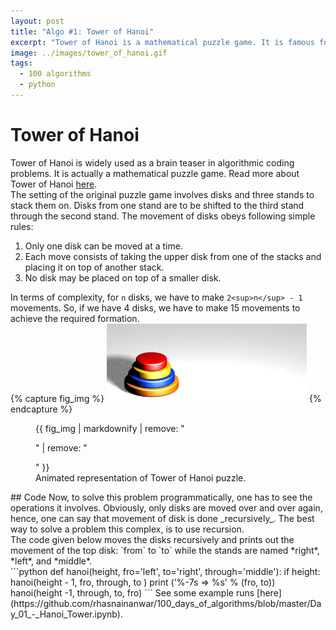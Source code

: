 ```yaml
---
layout: post
title: "Algo #1: Tower of Hanoi"
excerpt: "Tower of Hanoi is a mathematical puzzle game. It is famous for being used as a challenge in coding problems."
image: ../images/tower_of_hanoi.gif
tags: 
  - 100 algorithms
  - python
---
```

# Tower of Hanoi
Tower of Hanoi is widely used as a brain teaser in algorithmic coding problems. It is actually a mathematical puzzle game. Read more about Tower of Hanoi [here](https://en.wikipedia.org/wiki/Tower_of_Hanoi).<br />
The setting of the original puzzle game involves disks and three stands to stack them on. Disks from one stand are to be shifted to the third stand through the second stand. The movement of disks obeys following simple rules:
1. Only one disk can be moved at a time.
2. Each move consists of taking the upper disk from one of the stacks and placing it on top of another stack.
3. No disk may be placed on top of a smaller disk.

In terms of complexity, for ```n``` disks, we have to make ```2<sup>n</sup> - 1``` movements. So, if we have 4 disks, we have to make 15 movements to achieve the required formation.<br />
{% capture fig_img %}
![Tower of Hanoi Animated](../images/tower_of_hanoi.gif)
{% endcapture %}

<figure>
  {{ fig_img | markdownify | remove: "<p>" | remove: "</p>" }}
  <figcaption>Animated representation of Tower of Hanoi puzzle.</figcaption>
</figure>
## Code
Now, to solve this problem programmatically, one has to see the operations it involves. Obviously, only disks are moved over and over again, hence, one can say that movement of disk is done _recursively_. The best way to solve a problem this complex, is to use recursion. <br />
The code given below moves the disks recursively and prints out the movement of the top disk: `from` to `to` while the stands are named *right*, *left*, and *middle*.<br />
```python
def hanoi(height, fro='left', to='right', through='middle'):
    if height:
            hanoi(height - 1, fro, through, to )
            print ('%-7s => %s' % (fro, to))
            hanoi(height -1, through, to, fro)
```
See some example runs [here](https://github.com/rhasnainanwar/100_days_of_algorithms/blob/master/Day_01_-_Hanoi_Tower.ipynb).
